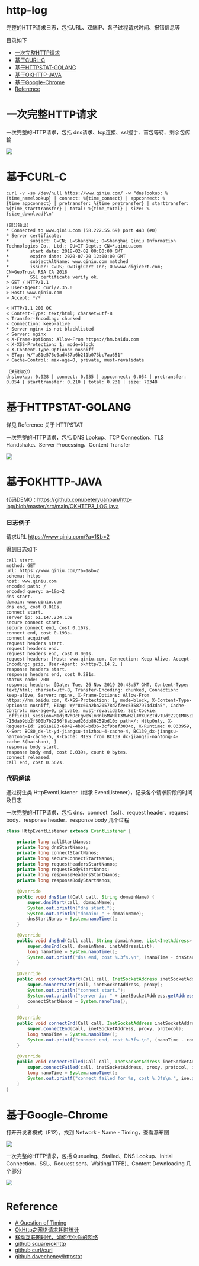 # http-log

完整的HTTP请求日志，包括URL、双端IP、各子过程请求时间、报错信息等

目录如下

* [一次完整HTTP请求](#一次完整HTTP请求)
* [基于CURL-C](#基于CURL-C)
* [基于HTTPSTAT-GOLANG](#基于HTTPSTAT-GOLANG)
* [基于OKHTTP-JAVA](#基于OKHTTP-JAVA)
* [基于Google-Chrome](#基于Google-Chrome)
* [Reference](#Reference)

# 一次完整HTTP请求

一次完整的HTTP请求，包括 dns请求、tcp连接、ssl握手、首包等待、剩余包传输

![](https://github.com/peteryuanpan/http-log/blob/master/docment/whole_http.jpg)

# 基于CURL-C

```
curl -v -so /dev/null https://www.qiniu.com/ -w "dnslookup: %{time_namelookup} | connect: %{time_connect} | appconnect: %{time_appconnect} | pretransfer: %{time_pretransfer} | starttransfer: %{time_starttransfer} | total: %{time_total} | size: %{size_download}\n"

(部分输出)
* Connected to www.qiniu.com (58.222.55.69) port 443 (#0)
* Server certificate:
*        subject: C=CN; L=Shanghai; O=Shanghai Qiniu Information Technologies Co., Ltd.; OU=IT Dept.; CN=*.qiniu.com
*        start date: 2018-02-02 00:00:00 GMT
*        expire date: 2020-07-20 12:00:00 GMT
*        subjectAltName: www.qiniu.com matched
*        issuer: C=US; O=DigiCert Inc; OU=www.digicert.com; CN=GeoTrust RSA CA 2018
*        SSL certificate verify ok.
> GET / HTTP/1.1
> User-Agent: curl/7.35.0
> Host: www.qiniu.com
> Accept: */*

< HTTP/1.1 200 OK
< Content-Type: text/html; charset=utf-8
< Transfer-Encoding: chunked
< Connection: keep-alive
* Server nginx is not blacklisted
< Server: nginx
< X-Frame-Options: Allow-From https://hm.baidu.com
< X-XSS-Protection: 1; mode=block
< X-Content-Type-Options: nosniff
< ETag: W/"a81e576c0ad437b6b211b073bc7aa651"
< Cache-Control: max-age=0, private, must-revalidate

（关键部分）
dnslookup: 0.028 | connect: 0.035 | appconnect: 0.054 | pretransfer: 0.054 | starttransfer: 0.210 | total: 0.231 | size: 70348
```

# 基于HTTPSTAT-GOLANG

详见 Reference 关于 HTTPSTAT

一次完整的HTTP请求，包括 DNS Lookup、TCP Connection、TLS Handshake、Server Processing、Content Transfer

![](https://github.com/davecheney/httpstat/blob/master/screenshot.png)

# 基于OKHTTP-JAVA

代码DEMO：https://github.com/peteryuanpan/http-log/blob/master/src/main/OKHTTP3_LOG.java

### 日志例子

请求URL https://www.qiniu.com/?a=1&b=2

得到日志如下

```
call start.
method: GET
url: https://www.qiniu.com/?a=1&b=2
schema: https
host: www.qiniu.com
encoded path: /
encoded query: a=1&b=2
dns start.
domain: www.qiniu.com
dns end, cost 0.018s.
connect start.
server ip: 61.147.234.139
secure connect start.
secure connect end, cost 0.167s.
connect end, cost 0.193s.
connect acquired.
request headers start.
request headers end.
request headers end, cost 0.001s.
request headers: [Host: www.qiniu.com, Connection: Keep-Alive, Accept-Encoding: gzip, User-Agent: okhttp/3.14.2, ]
response headers start.
response headers end, cost 0.281s.
status code: 200
response headers: [Date: Tue, 26 Nov 2019 20:48:57 GMT, Content-Type: text/html; charset=utf-8, Transfer-Encoding: chunked, Connection: keep-alive, Server: nginx, X-Frame-Options: Allow-From https://hm.baidu.com, X-XSS-Protection: 1; mode=block, X-Content-Type-Options: nosniff, ETag: W/"8c60a2ba20578d2f2ec53587974d3da5", Cache-Control: max-age=0, private, must-revalidate, Set-Cookie: _official_session=M1djMVhOcFgweWlmRnl6MWRlT3MwM2lJVXUrZTdvTUdtZ2Q1MU5ZaGNPNTFhRmFWd1R3Mk9HL1ZmeFRIdGNTMWhGbE5DdXcrVkxOVE44eTNZZFNpSlVWMXhsVy9iMzI3dGNMNkswUEx4R2djYVFCYjBWWkg5WXUyT1BPd0pYOXBsWjhzcDdqKzRZRXBRMjY0S0h6ZmR3PT0tLVM4WUVuODFucXFaeHQ2Z2h1WGdCY2c9PQ%3D%3D--15dab9bb2f600b7b2256f8abbed26db86259bd10; path=/; HttpOnly, X-Request-Id: 2e61a183-6842-4b06-bd36-3cf9baf3034c, X-Runtime: 0.033959, X-Ser: BC80_dx-lt-yd-jiangsu-taizhou-4-cache-4, BC139_dx-jiangsu-nantong-4-cache-5, X-Cache: MISS from BC139_dx-jiangsu-nantong-4-cache-5(baishan), ]
response body start.
response body end, cost 0.039s, count 0 bytes.
connect released.
call end, cost 0.567s.
```

### 代码解读

通过衍生类 HttpEventListener（继承 EventListener），记录各个请求阶段的时间及日志

一次完整的HTTP请求，包括 dns、conncet（ssl）、request header、request body、response header、response body 几个过程

```Java
class HttpEventListener extends EventListener {

    private long callStartNanos;
    private long dnsStartNanos;
    private long connectStartNanos;
    private long secureConnectStartNanos;
    private long requestHeadersStartNanos;
    private long requestBodyStartNanos;
    private long responseHeadersStartNanos;
    private long responseBodyStartNanos;
    
    @Override
    public void dnsStart(Call call, String domainName) {
        super.dnsStart(call, domainName);
        System.out.println("dns start.");
        System.out.println("domain: " + domainName);
        dnsStartNanos = System.nanoTime();
    }

    @Override
    public void dnsEnd(Call call, String domainName, List<InetAddress> inetAddressList) {
        super.dnsEnd(call, domainName, inetAddressList);
        long nanoTime = System.nanoTime();
        System.out.printf("dns end, cost %.3fs.\n", (nanoTime - dnsStartNanos) / 1000000000d);
    }
    
    @Override
    public void connectStart(Call call, InetSocketAddress inetSocketAddress, Proxy proxy) {
    	super.connectStart(call, inetSocketAddress, proxy);
    	System.out.println("connect start.");
    	System.out.println("server ip: " + inetSocketAddress.getAddress().getHostAddress());
    	connectStartNanos = System.nanoTime();
    }
    
    @Override
    public void connectEnd(Call call, InetSocketAddress inetSocketAddress, Proxy proxy, Protocol protocol) {
        super.connectEnd(call, inetSocketAddress, proxy, protocol);
        long nanoTime = System.nanoTime();
        System.out.printf("connect end, cost %.3fs.\n", (nanoTime - connectStartNanos) / 1000000000d);
    }
    
    @Override
    public void connectFailed(Call call, InetSocketAddress inetSocketAddress, Proxy proxy, Protocol protocol, IOException ioe) {
        super.connectFailed(call, inetSocketAddress, proxy, protocol, ioe);
        long nanoTime = System.nanoTime();
        System.out.printf("connect failed for %s, cost %.3fs\n.", ioe.getMessage(), (nanoTime - connectStartNanos) / 1000000000d);
    }
}
```

# 基于Google-Chrome

打开开发者模式（F12），找到 Network - Name - Timing，查看瀑布图

![](https://github.com/peteryuanpan/http-log/blob/master/docment/chrome_F12.png)

一次完整的HTTP请求，包括 Queueing、Stalled、DNS Lookup、Initial Connection、SSL、Request sent、Waiting(TTFB)、Content Downloading 几个部分

![](https://github.com/peteryuanpan/http-log/blob/master/docment/chrome_http.png)

# Reference

- [A Question of Timing](https://blog.cloudflare.com/a-question-of-timing/)
- [OkHttp之网络请求耗时统计](https://blog.csdn.net/joye123/article/details/82115562)
- [移动互联网时代，如何优化你的网络](https://yq.aliyun.com/articles/58967?spm=a2c4g.11186623.2.11.66f5702d0tveyr)
- [github square/okhttp](https://github.com/square/okhttp/)
- [github curl/curl](https://github.com/curl/curl/)
- [github davecheney/httpstat](https://github.com/davecheney/httpstat/)
